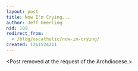 ```yaml
---
layout: post
title: Now I'm Crying...
author: Jeff Geerling
nid: 189
redirect_from:
  - /blog/oscatholic/now-im-crying/
created: 1261524211
---
```

<p>
	&lt;Post removed at the request of the Archdiocese.&gt;</p>
